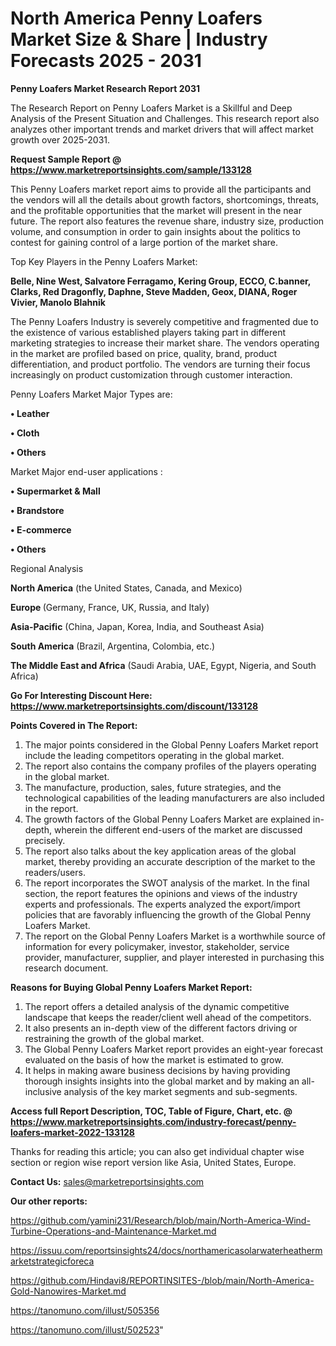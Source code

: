 # North America Penny Loafers Market Size & Share | Industry Forecasts 2025 - 2031

<strong>Penny Loafers Market Research Report 2031</strong>

The Research Report on Penny Loafers Market is a Skillful and Deep Analysis of the Present Situation and Challenges. This research report also analyzes other important trends and market drivers that will affect market growth over 2025-2031.

<strong>Request Sample Report @ <a href=https://www.marketreportsinsights.com/sample/133128>https://www.marketreportsinsights.com/sample/133128</a></strong>

This Penny Loafers market report aims to provide all the participants and the vendors will all the details about growth factors, shortcomings, threats, and the profitable opportunities that the market will present in the near future. The report also features the revenue share, industry size, production volume, and consumption in order to gain insights about the politics to contest for gaining control of a large portion of the market share.

Top Key Players in the Penny Loafers Market:

<strong>Belle, Nine West, Salvatore Ferragamo, Kering Group, ECCO, C.banner, Clarks, Red Dragonfly, Daphne, Steve Madden, Geox, DIANA, Roger Vivier, Manolo Blahnik</strong>

The Penny Loafers Industry is severely competitive and fragmented due to the existence of various established players taking part in different marketing strategies to increase their market share. The vendors operating in the market are profiled based on price, quality, brand, product differentiation, and product portfolio. The vendors are turning their focus increasingly on product customization through customer interaction.

Penny Loafers Market Major Types are:

<strong>• Leather

• Cloth

• Others</strong>

Market Major end-user applications :

<strong>• Supermarket & Mall

• Brandstore

• E-commerce

• Others</strong>

Regional Analysis

</u><strong><b>North America</b></strong> (the United States, Canada, and Mexico)

<strong><b>Europe </b></strong>(Germany, France, UK, Russia, and Italy)

<strong><b>Asia-Pacific</b></strong> (China, Japan, Korea, India, and Southeast Asia)

<strong><b>South America</b></strong> (Brazil, Argentina, Colombia, etc.)

<strong><b>The Middle East and Africa</b></strong> (Saudi Arabia, UAE, Egypt, Nigeria, and South Africa)

<strong>Go For Interesting Discount Here: <a href=https://www.marketreportsinsights.com/discount/133128>https://www.marketreportsinsights.com/discount/133128</a></strong>

<strong>Points Covered in The Report:</strong>
<ol>
  <li>The major points considered in the Global Penny Loafers Market report include the leading competitors operating in the global market.</li>
  <li>The report also contains the company profiles of the players operating in the global market.</li>
  <li>The manufacture, production, sales, future strategies, and the technological capabilities of the leading manufacturers are also included in the report.</li>
  <li>The growth factors of the Global Penny Loafers Market are explained in-depth, wherein the different end-users of the market are discussed precisely.</li>
  <li>The report also talks about the key application areas of the global market, thereby providing an accurate description of the market to the readers/users.</li>
  <li>The report incorporates the SWOT analysis of the market. In the final section, the report features the opinions and views of the industry experts and professionals. The experts analyzed the export/import policies that are favorably influencing the growth of the Global Penny Loafers Market.</li>
  <li>The report on the Global Penny Loafers Market is a worthwhile source of information for every policymaker, investor, stakeholder, service provider, manufacturer, supplier, and player interested in purchasing this research document.</li>
</ol>
<strong>Reasons for Buying Global Penny Loafers Market Report:</strong>

<ol>
  <li>The report offers a detailed analysis of the dynamic competitive landscape that keeps the reader/client well ahead of the competitors.</li>
  <li>It also presents an in-depth view of the different factors driving or restraining the growth of the global market.</li>
  <li>The Global Penny Loafers Market report provides an eight-year forecast evaluated on the basis of how the market is estimated to grow.</li>
  <li>It helps in making aware business decisions by having providing thorough insights insights into the global market and by making an all-inclusive analysis of the key market segments and sub-segments.</li>
</ol>
<strong>Access full Report Description, TOC, Table of Figure, Chart, etc. @ <a href=https://www.marketreportsinsights.com/industry-forecast/penny-loafers-market-2022-133128>https://www.marketreportsinsights.com/industry-forecast/penny-loafers-market-2022-133128</a></strong>


Thanks for reading this article; you can also get individual chapter wise section or region wise report version like Asia, United States, Europe.

<strong>Contact Us:</strong>
sales@marketreportsinsights.com

<strong>Our other reports:</strong>

<a href=https://github.com/yamini231/Research/blob/main/North-America-Wind-Turbine-Operations-and-Maintenance-Market.md>https://github.com/yamini231/Research/blob/main/North-America-Wind-Turbine-Operations-and-Maintenance-Market.md</a>

<a href=https://issuu.com/reportsinsights24/docs/northamericasolarwaterheathermarketstrategicforeca>https://issuu.com/reportsinsights24/docs/northamericasolarwaterheathermarketstrategicforeca</a>

<a href=https://github.com/Hindavi8/REPORTINSITES-/blob/main/North-America-Gold-Nanowires-Market.md>https://github.com/Hindavi8/REPORTINSITES-/blob/main/North-America-Gold-Nanowires-Market.md</a>

<a href=https://tanomuno.com/illust/505356>https://tanomuno.com/illust/505356</a>

<a href=https://tanomuno.com/illust/502523>https://tanomuno.com/illust/502523</a>"
